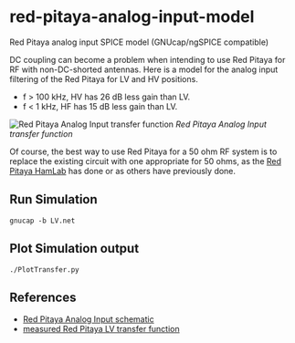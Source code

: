 # red-pitaya-analog-input-model
Red Pitaya analog input SPICE model (GNUcap/ngSPICE compatible)

DC coupling can become a problem when intending to use Red Pitaya for RF with non-DC-shorted antennas.
Here is a model for the analog input filtering of the Red Pitaya for LV and HV positions.

* f > 100 kHz, HV has 26 dB less gain than LV.
* f < 1 kHz, HF has 15 dB less gain than LV.

![Red Pitaya Analog Input transfer function](https://cdn.rawgit.com/scivision/red-pitaya-analog-input-model/master/transfer_fcn.svg)
*Red Pitaya Analog Input transfer function*

Of course, the best way to use Red Pitaya for a 50 ohm RF system is to replace the existing circuit with one appropriate for 50 ohms, as the [Red Pitaya HamLab](https://wiki.redpitaya.com/index.php?title=HAMLAB) has done or as others have previously done.

## Run Simulation

    gnucap -b LV.net

## Plot Simulation output

    ./PlotTransfer.py

## References

* [Red Pitaya Analog Input schematic](https://wiki.redpitaya.com/tmp/Fast_analog_inputs_sch.png)
* [measured Red Pitaya LV transfer function](https://forum.redpitaya.com/viewtopic.php?f=9&t=468)
